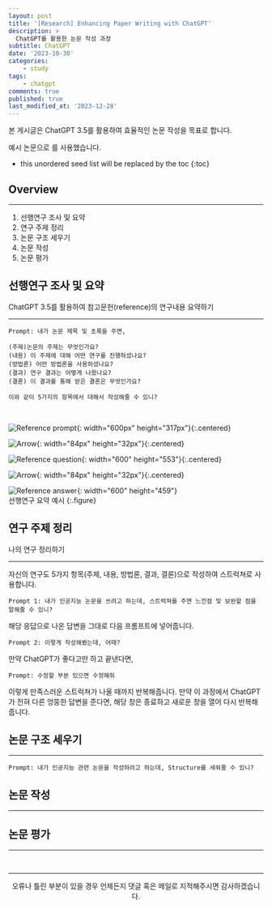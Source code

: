 ```yaml
---
layout: post
title: '[Research] Enhancing Paper Writing with ChatGPT'
description: >
  ChatGPT를 활용한 논문 작성 과정
subtitle: ChatGPT
date: '2023-10-30'
categories:
    - study
tags:
    - chatgpt
comments: true
published: true
last_modified_at: '2023-12-28'
---
```


본 게시글은 ChatGPT 3.5를 활용하여 효율적인 논문 작성을 목표로 합니다.   
   
예시 논문으로 를 사용했습니다.

* this unordered seed list will be replaced by the toc
{:toc}

## Overview

***

1. 선행연구 조사 및 요약
2. 연구 주제 정리
3. 논문 구조 세우기
4. 논문 작성
5. 논문 평가
   
## 선행연구 조사 및 요약
ChatGPT 3.5를 활용하여 참고문헌(reference)의 연구내용 요약하기

***

```
Prompt: 내가 논문 제목 및 초록을 주면,

(주제)논문의 주제는 무엇인가요?
(내용) 이 주제에 대해 어떤 연구를 진행하셨나요?
(방법론) 어떤 방법론을 사용하셨나요?
(결과) 연구 결과는 어떻게 나왔나요?
(결론) 이 결과를 통해 얻은 결론은 무엇인가요?

이와 같이 5가지의 항목에서 대해서 작성해줄 수 있니?
```
<br>

![Reference prompt](https://cdn.jsdelivr.net/gh/HayoonSong/Images-for-Github-Pages/study/research/2023-10-30-chatgpt4/1_reference/1-1_reference_prompt.png?raw=true){: width="600px" height="317px"}{:.centered}

![Arrow](https://cdn.jsdelivr.net/gh/HayoonSong/Images-for-Github-Pages/study/research/2023-10-30-chatgpt4/arrow.png?raw=true){: width="84px" height="32px"}{:.centered}

![Reference question](https://cdn.jsdelivr.net/gh/HayoonSong/Images-for-Github-Pages/study/research/2023-10-30-chatgpt4/1_reference/1-2_reference_question.png?raw=true){: width="600" height="553"}{:.centered}
     
![Arrow](https://cdn.jsdelivr.net/gh/HayoonSong/Images-for-Github-Pages/study/research/2023-10-30-chatgpt4/arrow.png?raw=true){: width="84px" height="32px"}{:.centered}
   
![Reference answer](https://cdn.jsdelivr.net/gh/HayoonSong/Images-for-Github-Pages/study/research/2023-10-30-chatgpt4/1_reference/1-3_reference_answer.png?raw=true){: width="600" height="459"}   
선행연구 요약 예시
{:.figure}

## 연구 주제 정리
나의 연구 정리하기

***

자신의 연구도 5가지 항목(주제, 내용, 방법론, 결과, 결론)으로 작성하여 스트럭쳐로 사용합니다.

`Prompt 1: 내가 인공지능 논문을 쓰려고 하는데, 스트럭쳐를 주면 느낀점 및 보완할 점을 말해줄 수 있니?`

해당 응답으로 나온 답변을 그대로 다음 프롬프트에 넣어줍니다.

`Prompt 2: 이렇게 작성해봤는데, 어때?` 
   
만약 ChatGPT가 좋다고만 하고 끝낸다면,

`Prompt: 수정할 부분 있으면 수정해줘`

이렇게 만족스러운 스트럭쳐가 나올 때까지 반복해줍니다. 만약 이 과정에서 ChatGPT가 전혀 다른 엉뚱한 답변을 준다면, 해당 창은 종료하고 새로운 창을 열어 다시 반복해줍니다.

## 논문 구조 세우기

***

`Prompt: 내가 인공지능 관련 논문을 작성하려고 하는데, Structure를 세워줄 수 있니?`


## 논문 작성

***


## 논문 평가

***









<br>

***

<center>오류나 틀린 부분이 있을 경우 언제든지 댓글 혹은 메일로 지적해주시면 감사하겠습니다.</center>